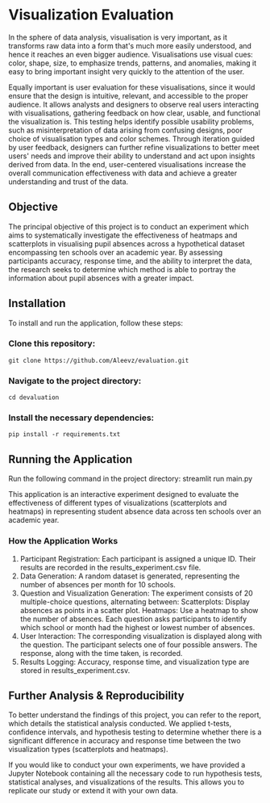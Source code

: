 # Visualization Evaluation

In the sphere of data analysis, visualisation is very important, as it transforms raw data into a form that's much more easily understood, and hence it reaches an even bigger audience. Visualisations use visual cues: color, shape, size, to emphasize trends, patterns, and anomalies, making it easy to bring important insight very quickly to the attention of the user. 

Equally important is user evaluation for these visualisations, since it would ensure that the design is intuitive, relevant, and accessible to the proper audience. It allows analysts and designers to observe real users interacting with visualisations, gathering feedback on how clear, usable, and functional the visualization is. This testing helps identify possible usability problems, such as misinterpretation of data arising from confusing designs, poor choice of visualisation types and color schemes. Through iteration guided by user feedback, designers can further refine visualizations to better meet users' needs and improve their ability to understand and act upon insights derived from data. In the end, user-centered visualisations increase the overall communication effectiveness with data and achieve a greater understanding and trust of the data.

## Objective
The principal objective of this project is to conduct an experiment which aims to systematically investigate the effectiveness of heatmaps and scatterplots in visualising pupil absences across a hypothetical dataset encompassing ten schools over an academic year. By assessing participants accuracy, response time, and the ability to interpret the data, the research seeks to determine which method is able to portray the information about pupil absences with a greater impact.

## Installation
To install and run the application, follow these steps:
### Clone this repository:
    git clone https://github.com/Aleevz/evaluation.git
    
### Navigate to the project directory:
    cd devaluation

### Install the necessary dependencies:
    pip install -r requirements.txt

## Running the Application
Run the following command in the project directory:
    streamlit run main.py

This application is an interactive experiment designed to evaluate the effectiveness of different types of visualizations (scatterplots and heatmaps) in representing student absence data across ten schools over an academic year.

### How the Application Works
1. Participant Registration:
Each participant is assigned a unique ID.
Their results are recorded in the results_experiment.csv file.
2. Data Generation:
A random dataset is generated, representing the number of absences per month for 10 schools.
3. Question and Visualization Generation:
The experiment consists of 20 multiple-choice questions, alternating between:
    Scatterplots: Display absences as points in a scatter plot.
    Heatmaps: Use a heatmap to show the number of absences.
    Each question asks participants to identify which school or month had the highest or lowest number of absences.
4. User Interaction:
The corresponding visualization is displayed along with the question.
The participant selects one of four possible answers.
The response, along with the time taken, is recorded.
5. Results Logging:
Accuracy, response time, and visualization type are stored in results_experiment.csv.

## Further Analysis & Reproducibility
To better understand the findings of this project, you can refer to the report, which details the statistical analysis conducted. We applied t-tests, confidence intervals, and hypothesis testing to determine whether there is a significant difference in accuracy and response time between the two visualization types (scatterplots and heatmaps).

If you would like to conduct your own experiments, we have provided a Jupyter Notebook containing all the necessary code to run hypothesis tests, statistical analyses, and visualizations of the results. This allows you to replicate our study or extend it with your own data.
